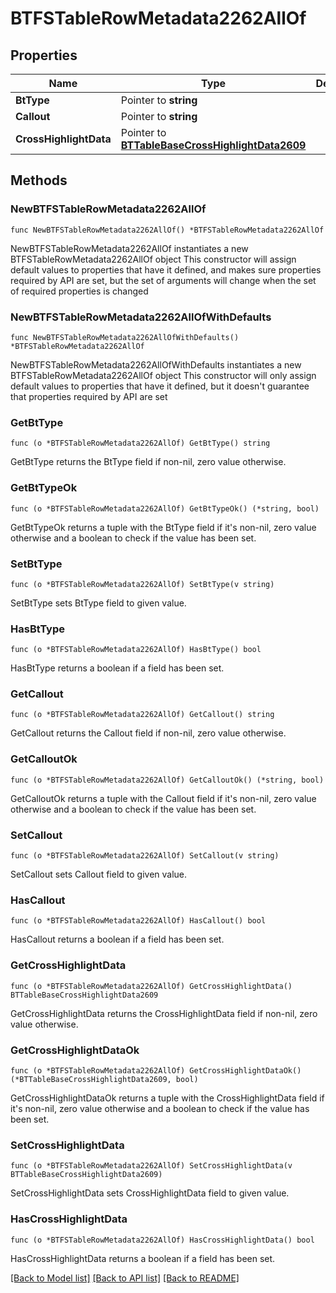 # BTFSTableRowMetadata2262AllOf

## Properties

Name | Type | Description | Notes
------------ | ------------- | ------------- | -------------
**BtType** | Pointer to **string** |  | [optional] 
**Callout** | Pointer to **string** |  | [optional] 
**CrossHighlightData** | Pointer to [**BTTableBaseCrossHighlightData2609**](BTTableBaseCrossHighlightData2609.md) |  | [optional] 

## Methods

### NewBTFSTableRowMetadata2262AllOf

`func NewBTFSTableRowMetadata2262AllOf() *BTFSTableRowMetadata2262AllOf`

NewBTFSTableRowMetadata2262AllOf instantiates a new BTFSTableRowMetadata2262AllOf object
This constructor will assign default values to properties that have it defined,
and makes sure properties required by API are set, but the set of arguments
will change when the set of required properties is changed

### NewBTFSTableRowMetadata2262AllOfWithDefaults

`func NewBTFSTableRowMetadata2262AllOfWithDefaults() *BTFSTableRowMetadata2262AllOf`

NewBTFSTableRowMetadata2262AllOfWithDefaults instantiates a new BTFSTableRowMetadata2262AllOf object
This constructor will only assign default values to properties that have it defined,
but it doesn't guarantee that properties required by API are set

### GetBtType

`func (o *BTFSTableRowMetadata2262AllOf) GetBtType() string`

GetBtType returns the BtType field if non-nil, zero value otherwise.

### GetBtTypeOk

`func (o *BTFSTableRowMetadata2262AllOf) GetBtTypeOk() (*string, bool)`

GetBtTypeOk returns a tuple with the BtType field if it's non-nil, zero value otherwise
and a boolean to check if the value has been set.

### SetBtType

`func (o *BTFSTableRowMetadata2262AllOf) SetBtType(v string)`

SetBtType sets BtType field to given value.

### HasBtType

`func (o *BTFSTableRowMetadata2262AllOf) HasBtType() bool`

HasBtType returns a boolean if a field has been set.

### GetCallout

`func (o *BTFSTableRowMetadata2262AllOf) GetCallout() string`

GetCallout returns the Callout field if non-nil, zero value otherwise.

### GetCalloutOk

`func (o *BTFSTableRowMetadata2262AllOf) GetCalloutOk() (*string, bool)`

GetCalloutOk returns a tuple with the Callout field if it's non-nil, zero value otherwise
and a boolean to check if the value has been set.

### SetCallout

`func (o *BTFSTableRowMetadata2262AllOf) SetCallout(v string)`

SetCallout sets Callout field to given value.

### HasCallout

`func (o *BTFSTableRowMetadata2262AllOf) HasCallout() bool`

HasCallout returns a boolean if a field has been set.

### GetCrossHighlightData

`func (o *BTFSTableRowMetadata2262AllOf) GetCrossHighlightData() BTTableBaseCrossHighlightData2609`

GetCrossHighlightData returns the CrossHighlightData field if non-nil, zero value otherwise.

### GetCrossHighlightDataOk

`func (o *BTFSTableRowMetadata2262AllOf) GetCrossHighlightDataOk() (*BTTableBaseCrossHighlightData2609, bool)`

GetCrossHighlightDataOk returns a tuple with the CrossHighlightData field if it's non-nil, zero value otherwise
and a boolean to check if the value has been set.

### SetCrossHighlightData

`func (o *BTFSTableRowMetadata2262AllOf) SetCrossHighlightData(v BTTableBaseCrossHighlightData2609)`

SetCrossHighlightData sets CrossHighlightData field to given value.

### HasCrossHighlightData

`func (o *BTFSTableRowMetadata2262AllOf) HasCrossHighlightData() bool`

HasCrossHighlightData returns a boolean if a field has been set.


[[Back to Model list]](../README.md#documentation-for-models) [[Back to API list]](../README.md#documentation-for-api-endpoints) [[Back to README]](../README.md)


